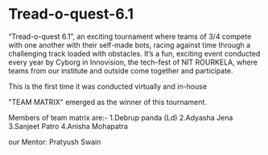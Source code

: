 # Tread-o-quest-6.1

 “Tread-o-quest 6.1”, an exciting tournament where teams of 3/4 compete with one another with their self-made bots, racing against time through a challenging track loaded with obstacles. It’s a fun, exciting event conducted every year by Cyborg in Innovision, the tech-fest of NIT ROURKELA, where teams from our institute and outside come together and participate.

This is the first time it was conducted virtually and in-house

"TEAM MATRIX" emerged as the winner of this tournament.

Members of team matrix are:-
1.Debrup panda (Ld)
2.Adyasha Jena
3.Sanjeet Patro
4.Anisha Mohapatra

our Mentor: Pratyush Swain
